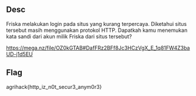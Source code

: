 ## Desc
Friska melakukan login pada situs yang kurang terpercaya. Diketahui situs tersebut masih menggunakan protokol HTTP. Dapatkah kamu menemukan kata sandi dari akun milik Friska dari situs tersebut?

https://mega.nz/file/OZ0kGTAB#DafFRz2BFf8Jc3HCzVgX_E_1q81FW4Z3baUD-j1d5EU

## Flag
agrihack{http_iz_n0t_secur3_anym0r3}
